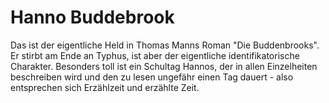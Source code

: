 # Hanno Buddebrook

Das ist der eigentliche Held in Thomas Manns Roman "Die Buddenbrooks".
Er stirbt am Ende an Typhus, ist aber der eigentliche identifikatorische Charakter.
Besonders toll ist ein Schultag Hannos, der in allen Einzelheiten beschreiben wird
und den zu lesen ungefähr einen Tag dauert - also entsprechen sich Erzählzeit
und erzählte Zeit.

